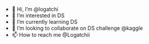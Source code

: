 - 👋 Hi, I’m @logatchi
- 👀 I’m interested in DS
- 🌱 I’m currently learning DS
- 💞️ I’m looking to collaborate on DS challenge @kaggle
- 📫 How to reach me @Logatchii

<!---
logatchi/logatchi is a ✨ special ✨ repository because its `README.md` (this file) appears on your GitHub profile.
You can click the Preview link to take a look at your changes.
--->
